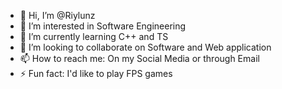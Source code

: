 - 👋 Hi, I’m @Riylunz
- 👀 I’m interested in Software Engineering
- 🌱 I’m currently learning C++ and TS
- 💞️ I’m looking to collaborate on Software and Web application
- 📫 How to reach me: On my Social Media or through Email
- ⚡ Fun fact: I'd like to play FPS games

<!---
Riylunz/Riylunz is a ✨ special ✨ repository because its `README.md` (this file) appears on your GitHub profile.
You can click the Preview link to take a look at your changes.
--->
